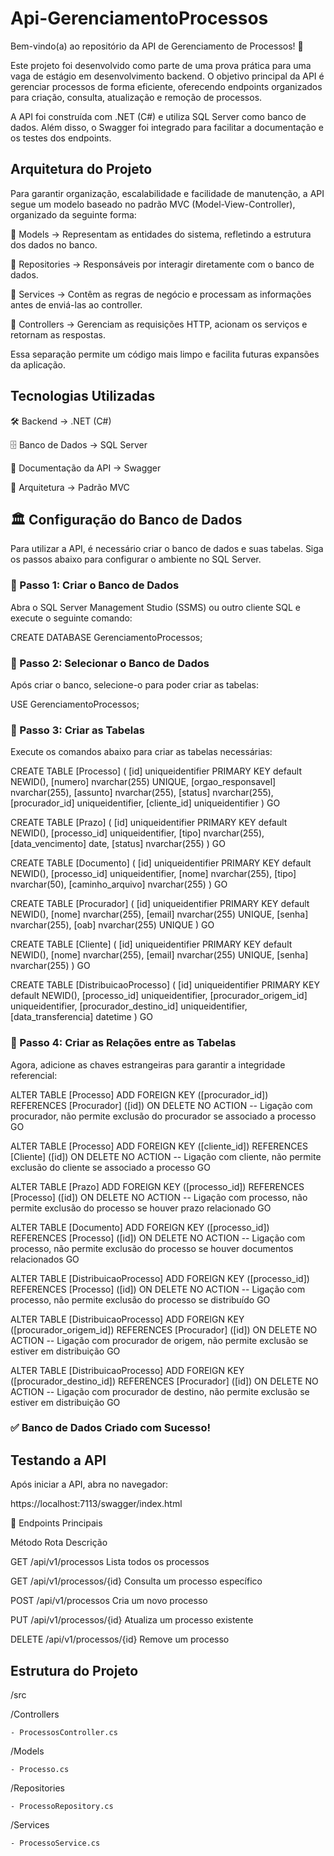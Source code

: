 # Api-GerenciamentoProcessos
Bem-vindo(a) ao repositório da API de Gerenciamento de Processos! 🚀

Este projeto foi desenvolvido como parte de uma prova prática para uma vaga de estágio em desenvolvimento backend. O objetivo principal da API é gerenciar processos de forma eficiente, oferecendo endpoints organizados para criação, consulta, atualização e remoção de processos.

A API foi construída com .NET (C#) e utiliza SQL Server como banco de dados. Além disso, o Swagger foi integrado para facilitar a documentação e os testes dos endpoints.

## Arquitetura do Projeto
Para garantir organização, escalabilidade e facilidade de manutenção, a API segue um modelo baseado no padrão MVC (Model-View-Controller), organizado da seguinte forma:

🔹 Models → Representam as entidades do sistema, refletindo a estrutura dos dados no banco.

🔹 Repositories → Responsáveis por interagir diretamente com o banco de dados.

🔹 Services → Contêm as regras de negócio e processam as informações antes de enviá-las ao controller.

🔹 Controllers → Gerenciam as requisições HTTP, acionam os serviços e retornam as respostas.

Essa separação permite um código mais limpo e facilita futuras expansões da aplicação.

## Tecnologias Utilizadas
🛠 Backend → .NET (C#)

🗄 Banco de Dados → SQL Server

📄 Documentação da API → Swagger

🎯 Arquitetura → Padrão MVC

## 🏛️ Configuração do Banco de Dados

Para utilizar a API, é necessário criar o banco de dados e suas tabelas. Siga os passos abaixo para configurar o ambiente no SQL Server.

### 📌 Passo 1: Criar o Banco de Dados

Abra o SQL Server Management Studio (SSMS) ou outro cliente SQL e execute o seguinte comando:

CREATE DATABASE GerenciamentoProcessos; 

### 📌 Passo 2: Selecionar o Banco de Dados

Após criar o banco, selecione-o para poder criar as tabelas:

USE GerenciamentoProcessos;

### 📌 Passo 3: Criar as Tabelas

Execute os comandos abaixo para criar as tabelas necessárias:

CREATE TABLE [Processo] (
  [id] uniqueidentifier PRIMARY KEY default NEWID(),
  [numero] nvarchar(255) UNIQUE,
  [orgao_responsavel] nvarchar(255),
  [assunto] nvarchar(255),
  [status] nvarchar(255),
  [procurador_id] uniqueidentifier,
  [cliente_id] uniqueidentifier
)
GO

CREATE TABLE [Prazo] (
  [id] uniqueidentifier PRIMARY KEY default NEWID(),
  [processo_id] uniqueidentifier,
  [tipo] nvarchar(255),
  [data_vencimento] date,
  [status] nvarchar(255)
)
GO

CREATE TABLE [Documento] (
  [id] uniqueidentifier PRIMARY KEY default NEWID(),
  [processo_id] uniqueidentifier,
  [nome] nvarchar(255),
  [tipo] nvarchar(50),
  [caminho_arquivo] nvarchar(255)
)
GO

CREATE TABLE [Procurador] (
  [id] uniqueidentifier PRIMARY KEY default NEWID(),
  [nome] nvarchar(255),
  [email] nvarchar(255) UNIQUE,
  [senha] nvarchar(255),
  [oab] nvarchar(255) UNIQUE
)
GO

CREATE TABLE [Cliente] (
  [id] uniqueidentifier PRIMARY KEY default NEWID(),
  [nome] nvarchar(255),
  [email] nvarchar(255) UNIQUE,
  [senha] nvarchar(255)
)
GO

CREATE TABLE [DistribuicaoProcesso] (
  [id] uniqueidentifier PRIMARY KEY default NEWID(),
  [processo_id] uniqueidentifier,
  [procurador_origem_id] uniqueidentifier,
  [procurador_destino_id] uniqueidentifier,
  [data_transferencia] datetime
)
GO

### 📌 Passo 4: Criar as Relações entre as Tabelas

Agora, adicione as chaves estrangeiras para garantir a integridade referencial:

ALTER TABLE [Processo] 
  ADD FOREIGN KEY ([procurador_id]) REFERENCES [Procurador] ([id]) ON DELETE NO ACTION  -- Ligação com procurador, não permite exclusão do procurador se associado a processo
GO

ALTER TABLE [Processo] 
  ADD FOREIGN KEY ([cliente_id]) REFERENCES [Cliente] ([id]) ON DELETE NO ACTION  -- Ligação com cliente, não permite exclusão do cliente se associado a processo
GO

ALTER TABLE [Prazo] 
  ADD FOREIGN KEY ([processo_id]) REFERENCES [Processo] ([id]) ON DELETE NO ACTION  -- Ligação com processo, não permite exclusão do processo se houver prazo relacionado
GO

ALTER TABLE [Documento] 
  ADD FOREIGN KEY ([processo_id]) REFERENCES [Processo] ([id]) ON DELETE NO ACTION  -- Ligação com processo, não permite exclusão do processo se houver documentos relacionados
GO

ALTER TABLE [DistribuicaoProcesso] 
  ADD FOREIGN KEY ([processo_id]) REFERENCES [Processo] ([id]) ON DELETE NO ACTION  -- Ligação com processo, não permite exclusão do processo se distribuído
GO

ALTER TABLE [DistribuicaoProcesso] 
  ADD FOREIGN KEY ([procurador_origem_id]) REFERENCES [Procurador] ([id]) ON DELETE NO ACTION  -- Ligação com procurador de origem, não permite exclusão se estiver em distribuição
GO

ALTER TABLE [DistribuicaoProcesso] 
  ADD FOREIGN KEY ([procurador_destino_id]) REFERENCES [Procurador] ([id]) ON DELETE NO ACTION  -- Ligação com procurador de destino, não permite exclusão se estiver em distribuição
GO

### ✅ Banco de Dados Criado com Sucesso!

## Testando a API

Após iniciar a API, abra no navegador:

https://localhost:7113/swagger/index.html

🔹 Endpoints Principais

Método	Rota	Descrição

GET	/api/v1/processos	Lista todos os processos

GET	/api/v1/processos/{id}	Consulta um processo específico

POST	/api/v1/processos	Cria um novo processo

PUT	/api/v1/processos/{id}	Atualiza um processo existente

DELETE	/api/v1/processos/{id}	Remove um processo

## Estrutura do Projeto

/src

  /Controllers
  
    - ProcessosController.cs
    
  /Models
  
    - Processo.cs
  /Repositories
  
    - ProcessoRepository.cs
  /Services
  
    - ProcessoService.cs

